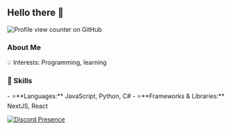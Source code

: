 ### <h2 class="heading-element" dir="auto">Hello there 👋</h2>
![Profile view counter on GitHub](https://komarev.com/ghpvc/?username=fatihwrld)
<h3 class="heading-element" dir="auto">About Me</h3>

<p dir="auto">
  💡 Interests: Programming, learning
</p>

<h3 class="heading-element" dir="auto">🔧 Skills</h3>

<p dir="auto">
  - ⭐**Languages:** JavaScript, Python, C#
  - ⭐**Frameworks & Libraries:** NextJS, React
</p>

[![Discord Presence](https://lanyard.cnrad.dev/api/181976119115776010)](https://discord.com/users/181976119115776010)
